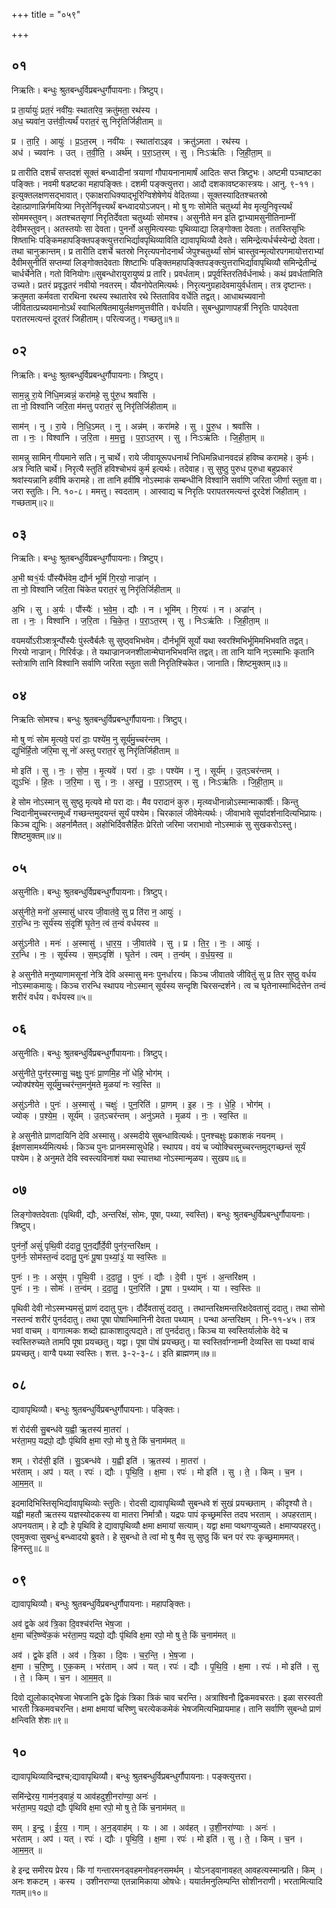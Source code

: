 +++
title = "०५९"

+++


## ०१
निऋतिः। बन्धुः श्रुतबन्धुर्विप्रबन्धुर्गौपायनाः। त्रिष्टुप्।

प्र ता॒र्यायुः॑ प्रत॒रं नवी॑यः॒ स्थाता॑रेव॒ क्रतु॑मता॒ रथ॑स्य ।  
अध॒ च्यवा॑न॒ उत्त॑वी॒त्यर्थं॑ परात॒रं सु निरृ॑तिर्जिहीताम् ॥

प्र । ता॒रि॒ । आयुः॑ । प्र॒ऽत॒रम् । नवी॑यः । स्थाता॑राऽइव । क्रतु॑ऽमता । रथ॑स्य ।  
अध॑ । च्यवा॑नः । उत् । त॒वी॒ति॒ । अर्थ॑म् । प॒रा॒ऽत॒रम् । सु । निःऽऋ॑तिः । जि॒ही॒ता॒म् ॥

प्र तारीति दशर्चं सप्तदशं सूक्तं बन्ध्वादीनां त्रयाणां गौपायनानामार्षं आदितः सप्त त्रिष्टुभः। अष्टमी पञ्चाष्टका पङ्क्तिः। नवमी षडष्टका महापङ्क्तिः। दशमी पङ्क्त्युत्तरा। आदौ दशकावष्टकास्त्रयः। आनु. ९-११। इत्युक्तलक्षणसद्भावात्। एकाक्षराधिक्याद्भूरिग्विशेषेणेयं वेदितव्या। सूक्तस्यादितश्चतस्रो देहात्प्राणान्निर्गमयित्र्या निरृतेर्निवृत्त्यर्थं बन्ध्वादयोऽजपन्। मो षु णः सोमेति चतुर्थ्या मेव मृत्युनिवृत्त्यर्थं सोममस्तुवन्। अतश्चतसृणां निरृतिर्देवता चतुर्थ्याः सोमश्च। असुनीते मन इति द्वाभ्यामसुनीतिनाम्नीं देवीमस्तुवन्। अतस्तयोः सा देवता। पुनर्नो असुमित्यस्याः पृथिव्याद्या लिङ्गोक्ता देवताः। ततस्तिसृभिः शिष्ताभिः पङ्किमहापङ्क्तिपङ्क्त्युत्तराभिर्द्यावपृथिव्याविति द्यावापृथिव्यौ देवते। समिन्द्रेत्यर्धर्चस्येन्द्रो देवता। तथा चानुक्रान्तम्। प्र तारीति दशर्चे चतस्रो निरृत्यपनोदनार्थं जेपुश्चतुर्थ्यां सोमं चास्तुवन्मृत्योरपगमायोत्तराभ्यां दैवीमसुनीतिं सप्तम्यां लिङ्गोक्तदेवताः शिष्टाभिः पङ्क्तिमहापङ्क्तिपङ्क्त्युत्तराभिर्द्यावापृथिव्यौ समिन्द्रेतीन्द्रं चार्धर्चेनेति। गतो विनियोगः॥सुबन्धोरायुरायुष्यं प्र तारि। प्रवर्धताम्। प्रपूर्वस्तिरतिर्वर्धनार्थः। कथं प्रवर्धतामिति उच्यते। प्रतरं प्रवृद्धतरं नवीयो नवतरम्। यौवनोपेतमित्यर्थः। निरृत्यनुग्रहादेवमायुर्वर्धताम्। तत्र दृष्टान्तः। क्रतुमता कर्मवता रारथिना रथस्य स्थातारेव रथे स्तिताविव वर्धेति तद्वत्। आधाथच्यवानो जीवितात्प्रच्यवमानोऽर्थं स्वाभिलषितमायुर्लक्षणमुत्तवीति। वर्धयति। सुबन्धुप्राणापहर्त्री निरृतिः पापदेवता परातरमत्यन्तं दूरतरं जिहीताम्। परित्यजतु। गच्छतु॥१॥

## ०२
निऋतिः। बन्धुः श्रुतबन्धुर्विप्रबन्धुर्गौपायनाः। त्रिष्टुप्।

साम॒न्नु रा॒ये नि॑धि॒मन्न्वन्नं॒ करा॑महे॒ सु पु॑रु॒ध श्रवां॑सि ।  
ता नो॒ विश्वा॑नि जरि॒ता म॑मत्तु परात॒रं सु निरृ॑तिर्जिहीताम् ॥

साम॑न् । नु । रा॒ये । नि॒धि॒ऽमत् । नु । अन्न॑म् । करा॑महे । सु । पु॒रु॒ध । श्रवां॑सि ।  
ता । नः॒ । विश्वा॑नि । ज॒रि॒ता । म॒म॒त्तु॒ । प॒रा॒ऽत॒रम् । सु । निःऽऋ॑तिः । जि॒ही॒ता॒म् ॥

सामन्नु सामिन् गीयमाने सति। नु चार्थे। राये जीवायूरूपधनार्थं निधिमन्निधानवदन्नं हविष्च करामहे। कुर्मः। अत्र न्विति चार्थे। निरृत्यै स्तुतिं हविश्चोभयं कुर्म इत्यर्थः। तदेवाह। सु सुष्ठु पुरुध पुरुधा बहुप्रकारं श्रवांस्यन्नानि हवींषि करामहे। ता तानि हवींषि नोऽस्माकं सम्बन्धीनि विश्वानि सर्वाणि जरिता जीर्णा स्तुता वा। जरा स्तुतिः। नि. १०-८। ममत्तु। स्वदताम् । आस्वाद्य च निरृतिः परापतरमत्यन्तं दूरदेशं जिहीताम् । गच्छताम्॥२॥

## ०३
निऋतिः। बन्धुः श्रुतबन्धुर्विप्रबन्धुर्गौपायनाः। त्रिष्टुप्।

अ॒भी ष्व१॒॑र्यः पौंस्यै॑र्भवेम॒ द्यौर्न भूमिं॑ गि॒रयो॒ नाज्रा॑न् ।  
ता नो॒ विश्वा॑नि जरि॒ता चि॑केत परात॒रं सु निरृ॑तिर्जिहीताम् ॥

अ॒भि । सु । अ॒र्यः । पौंस्यैः॑ । भ॒वे॒म॒ । द्यौः । न । भूमि॑म् । गि॒रयः॑ । न । अज्रा॑न् ।  
ता । नः॒ । विश्वा॑नि । ज॒रि॒ता । चि॒के॒त॒ । प॒रा॒ऽत॒रम् । सु । निःऽऋ॑तिः । जि॒ही॒ता॒म् ॥

वयमर्योऽरीञ्शत्रून्पौंस्यैः पुंस्त्वैर्बलैः सु सुष्ठ्वभिभवेम। दौर्नभूमिं सूर्यो यथा स्वरश्मिभिर्भूमिमभिभवति तद्वत्। गिरयो नाज्रान्। गिरिर्वज्रः। ते यथाज्रानजनशीलान्मेघानभिभवन्ति तद्वत्। ता तानि यानि न्ऽस्माभिः कृतानि स्तोत्राणि तानि विश्वानि सर्वाणि जरिता स्तुता सती निरृतिश्चिकेत। जानाति। शिष्टमुक्तम्॥३॥

## ०४
निऋतिः सोमश्च। बन्धुः श्रुतबन्धुर्विप्रबन्धुर्गौपायनाः। त्रिष्टुप्।

मो षु णः॑ सोम मृ॒त्यवे॒ परा॑ दाः॒ पश्ये॑म॒ नु सूर्य॑मु॒च्चर॑न्तम् ।  
द्युभि॑र्हि॒तो ज॑रि॒मा सू नो॑ अस्तु परात॒रं सु निरृ॑तिर्जिहीताम् ॥

मो इति॑ । सु । नः॒ । सो॒म॒ । मृ॒त्यवे॑ । परा॑ । दाः॒ । पश्ये॑म । नु । सूर्य॑म् । उ॒त्ऽचर॑न्तम् ।  
द्युऽभिः॑ । हि॒तः । ज॒रि॒मा । सु । नः॒ । अ॒स्तु॒ । प॒रा॒ऽत॒रम् । सु । निःऽऋ॑तिः । जि॒ही॒ता॒म् ॥

हे सोम नोऽस्मान् सु सुष्ठु मृत्यवे मो परा दाः। मैव परादानं कुरु। मृत्य्वधीनान्नोऽस्मान्माकार्षीः। किन्तु न्विदानीमुच्चरन्तमूर्ध्वं गच्छन्तमुदयन्तं सूर्यं पश्येम। चिरकालं जीवेमेत्यर्थः। जीवाभावे सूर्यादर्शनादित्यभिप्रायः। किञ्च द्युभिः। अहर्नामैतत्। अहोभिर्दिवसैर्हितः प्रेरितो जरिमा जराभावो नोऽस्माकं सु सुखकरोऽस्तु। शिष्टमुक्तम्॥४॥

## ०५
असुनीतिः। बन्धुः श्रुतबन्धुर्विप्रबन्धुर्गौपायनाः। त्रिष्टुप्।

असु॑नीते॒ मनो॑ अ॒स्मासु॑ धारय जी॒वात॑वे॒ सु प्र ति॑रा न॒ आयुः॑ ।  
रा॒र॒न्धि नः॒ सूर्य॑स्य सं॒दृशि॑ घृ॒तेन॒ त्वं त॒न्वं॑ वर्धयस्व ॥

असु॑ऽनीते । मनः॑ । अ॒स्मासु॑ । धा॒र॒य॒ । जी॒वात॑वे । सु । प्र । ति॒र॒ । नः॒ । आयुः॑ ।  
र॒र॒न्धि । नः॒ । सूर्य॑स्य । स॒म्ऽदृशि॑ । घृ॒तेन॑ । त्वम् । त॒न्व॑म् । व॒र्ध॒य॒स्व॒ ॥

हे असुनीते मनुष्याणामसूनां नेत्रि देवि अस्मासु मनः पुनर्धारय। किञ्च जीवातवे जीवितुं सु प्र तिर सुष्ठु वर्धय नोऽस्माकमायुः। किञ्च रारन्धि स्थापय नोऽस्मान् सूर्यस्य सन्दृशि चिरसन्दर्शने। त्व च घृतेनास्माभिर्दत्तेन तन्वं शरीरं वर्धय। वर्धयस्व॥५॥

## ०६
असुनीतिः। बन्धुः श्रुतबन्धुर्विप्रबन्धुर्गौपायनाः। त्रिष्टुप्।

असु॑नीते॒ पुन॑र॒स्मासु॒ चक्षुः॒ पुनः॑ प्रा॒णमि॒ह नो॑ धेहि॒ भोग॑म् ।  
ज्योक्प॑श्येम॒ सूर्य॑मु॒च्चर॑न्त॒मनु॑मते मृ॒ळया॑ नः स्व॒स्ति ॥

असु॑ऽनीते । पुनः॑ । अ॒स्मासु॑ । चक्षुः॑ । पुन॒रिति॑ । प्रा॒णम् । इ॒ह । नः॒ । धे॒हि॒ । भोग॑म् ।  
ज्योक् । प॒श्ये॒म॒ । सूर्य॑म् । उ॒त्ऽचर॑न्तम् । अनु॑ऽमते । मृ॒ळय॑ । नः॒ । स्व॒स्ति ॥

हे असुनीते प्राणदायिनि देवि अस्मासु। अस्मदीये सुबन्धावित्यर्थः। पुनश्चक्षुः प्रकाशकं नयनम् । ईक्षणसामर्थ्यमित्यर्थः। किञ्च पुनः प्रानमस्मासुधेहि। स्थापय। वयं च ज्योक्चिरमुच्चरन्तमुद्गच्छन्तं सूर्यं पश्येम। हे अनुमते देवि स्वस्त्यविनाशं यथा स्यात्तथा नोऽस्मान्मृळय। सुखय॥६॥

## ०७
लिङ्गोक्तदेवताः (पृथिवी, द्यौः, अन्तरिक्षं, सोमः, पूषा, पथ्या, स्वस्ति)। बन्धुः श्रुतबन्धुर्विप्रबन्धुर्गौपायनाः। त्रिष्टुप्।

पुन॑र्नो॒ असुं॑ पृथि॒वी द॑दातु॒ पुन॒र्द्यौर्दे॒वी पुन॑र॒न्तरि॑क्षम् ।  
पुन॑र्नः॒ सोम॑स्त॒न्वं॑ ददातु॒ पुनः॑ पू॒षा प॒थ्यां॒३॒॑ या स्व॒स्तिः ॥

पुनः॑ । नः॒ । असु॑म् । पृ॒थि॒वी । द॒दा॒तु॒ । पुनः॑ । द्यौः । दे॒वी । पुनः॑ । अ॒न्तरि॑क्षम् ।  
पुनः॑ । नः॒ । सोमः॑ । त॒न्व॑म् । द॒दा॒तु॒ । पुन॒रिति॑ । पू॒षा । प॒थ्या॑म् । या । स्व॒स्तिः ॥

पृथिवी देवी नोऽस्मभ्यमसुं प्राणं ददातु पुनः। दौर्देवतासुं ददातु । तथान्तरिक्षमन्तरिक्षदेवतासुं ददातु। तथा सोमो नस्तन्वं शरीरं पुनर्ददातु। तथा पूषा पोषाभिमानिनी देवता पथ्याम् । पन्था अन्तरिक्षम् । नि-११-४५। तत्र भवां वाचम् । वागात्मकः शब्दो ह्याकाशादुत्पद्यते। तां पुनर्ददातु। किञ्च या स्वस्तिर्यालोके वेदे च स्वस्तिरुच्यते तामपि पूषा प्रयच्छतु। यद्वा। पूषा पॊषं प्रयच्छतु। या स्वस्तिर्वाग्नाम्नी देव्यस्ति सा पथ्यां वाचं प्रयच्छतु। वाग्वै पथ्या स्वस्तिः। शत्त. ३-२-३-८। इति ब्राह्मणम्॥७॥

## ०८
द्यावापृथिव्यौ। बन्धुः श्रुतबन्धुर्विप्रबन्धुर्गौपायनाः। पङ्क्तिः।

शं रोद॑सी सु॒बन्ध॑वे य॒ह्वी ऋ॒तस्य॑ मा॒तरा॑ ।  
भर॑ता॒मप॒ यद्रपो॒ द्यौः पृ॑थिवि क्ष॒मा रपो॒ मो षु ते॒ किं च॒नाम॑मत् ॥

शम् । रोद॑सी॒ इति॑ । सु॒ऽबन्ध॑वे । य॒ह्वी इति॑ । ऋ॒तस्य॑ । मा॒तरा॑ ।  
भर॑ताम् । अप॑ । यत् । रपः॑ । द्यौः । पृ॒थि॒वि॒ । क्ष॒मा । रपः॑ । मो इति॑ । सु । ते॒ । किम् । च॒न । आ॒म॒म॒त् ॥

इदमादिभिस्तिसृभिर्द्यावापृथिव्योः स्तुतिः। रोदसी द्यावापृथिव्यौ सुबन्धवे शं सुखं प्रयच्छताम् । कीदृश्यौ ते। यह्वी महतौ ऋतस्य यज्ञस्योदकस्य वा मातरा निर्मात्रौ। यद्रपः पापं कृच्छ्रमस्ति तदप भरताम् । अपहरताम्। अपनयताम्। हे द्यौः हे पृथिवि हे द्यावापृथिव्यौ क्षमा क्षमायां सत्याम्। यद्वा क्षमा प्वथगप्युच्यते। क्षमाप्यपहरतु। एवमुक्त्वा सुबन्धुं बन्ध्वादयो ब्रुवते। हे सुबन्धो ते त्वां मो षु मैव सु सुष्ठु किं चन परं रपः कृच्छ्रमाममत्। हिनस्तु॥८॥

## ०९
द्यावापृथिव्यौ। बन्धुः श्रुतबन्धुर्विप्रबन्धुर्गौपायनाः। महापङ्क्तिः।

अव॑ द्व॒के अव॑ त्रि॒का दि॒वश्च॑रन्ति भेष॒जा ।  
क्ष॒मा च॑रि॒ष्ण्वे॑क॒कं भर॑ता॒मप॒ यद्रपो॒ द्यौः पृ॑थिवि क्ष॒मा रपो॒ मो षु ते॒ किं च॒नाम॑मत् ॥

अव॑ । द्व॒के इति॑ । अव॑ । त्रि॒का । दि॒वः । च॒र॒न्ति॒ । भे॒ष॒जा ।  
क्ष॒मा । च॒रि॒ष्णु । ए॒क॒कम् । भर॑ताम् । अप॑ । यत् । रपः॑ । द्यौः । पृ॒थि॒वि॒ । क्ष॒मा । रपः॑ । मो इति॑ । सु । ते॒ । किम् । च॒न । आ॒म॒म॒त् ॥

दिवो द्युलोकाद्भेषजा भेषजानि द्वके द्विकं त्रिका त्रिकं चाव चरन्ति। अत्राश्विनौ द्विकमवचरतः। इळा सरस्वती भारती त्रिकमवचरन्ति। क्षमा क्षमायां चरिष्णु चरत्येककमेकं भेषजमित्यभिप्रायमाह। तानि सर्वाणि सुबन्धो प्राणं क्षन्त्विति शेशः॥९॥

## १०
द्यावापृथिव्याविन्द्रश्च;द्यावापृथिव्यौ। बन्धुः श्रुतबन्धुर्विप्रबन्धुर्गौपायनाः। पङ्क्त्युत्तरा।

समि॑न्द्रेरय॒ गाम॑न॒ड्वाहं॒ य आव॑हदुशी॒नरा॑ण्या॒ अनः॑ ।  
भर॑ता॒मप॒ यद्रपो॒ द्यौः पृ॑थिवि क्ष॒मा रपो॒ मो षु ते॒ किं च॒नाम॑मत् ॥

सम् । इ॒न्द्र॒ । ई॒र॒य॒ । गाम् । अ॒न॒ड्वाह॑म् । यः । आ । अव॑हत् । उ॒शी॒नरा॑ण्याः । अनः॑ ।  
भर॑ताम् । अप॑ । यत् । रपः॑ । द्यौः । पृ॒थि॒वि॒ । क्ष॒मा । रपः॑ । मो इति॑ । सु । ते॒ । किम् । च॒न । आ॒म॒म॒त् ॥

हे इन्द्र समीरय प्रेरय। किं गां गन्तारमनड्वहमनोवहनसमर्थम् । योऽनड्वानावहत् आवहत्यस्मान्प्रति। किम् । अनः शकटम् । कस्य । उशीनराण्या एतन्नामिकाया ओषधेः। ययार्तमनुलिम्पन्ति सोशीनराणी। भरतामित्यादि गतम्॥१०॥